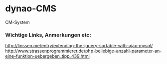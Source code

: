 dynao-CMS
=========

CM-System


### Wichtige Links, Anmerkungen etc:


http://linssen.me/entry/extending-the-jquery-sortable-with-ajax-mysql/
http://www.strassenprogrammierer.de/php-beliebige-anzahl-parameter-an-eine-funktion-uebergeben_tipp_439.html
